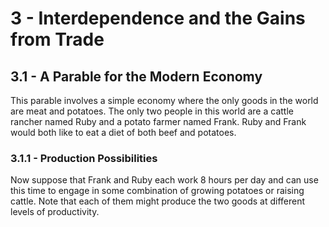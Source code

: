 # 3 - Interdependence and the Gains from Trade

## 3.1 - A Parable for the Modern Economy

This parable involves a simple economy where the only goods in the world are meat and potatoes. The only two people in this world are a cattle rancher named Ruby and a potato farmer named Frank. Ruby and Frank would both like to eat a diet of both beef and potatoes.

### 3.1.1 - Production Possibilities

Now suppose that Frank and Ruby each work 8 hours per day and can use this time to engage in some combination of growing potatoes or raising cattle. Note that each of them might produce the two goods at different levels of productivity.

